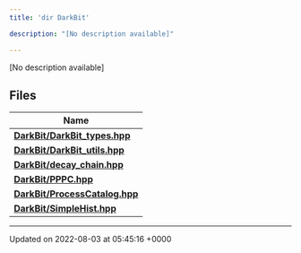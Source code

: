 ```yaml
---
title: 'dir DarkBit'

description: "[No description available]"

---
```







[No description available]

## Files

| Name           |
| -------------- |
| **[DarkBit/DarkBit_types.hpp](/documentation/code/colliderbit/files/darkbit__types_8hpp/#file-darkbit-types.hpp)**  |
| **[DarkBit/DarkBit_utils.hpp](/documentation/code/colliderbit/files/darkbit__utils_8hpp/#file-darkbit-utils.hpp)**  |
| **[DarkBit/decay_chain.hpp](/documentation/code/colliderbit/files/decay__chain_8hpp/#file-decay-chain.hpp)**  |
| **[DarkBit/PPPC.hpp](/documentation/code/colliderbit/files/pppc_8hpp/#file-pppc.hpp)**  |
| **[DarkBit/ProcessCatalog.hpp](/documentation/code/colliderbit/files/processcatalog_8hpp/#file-processcatalog.hpp)**  |
| **[DarkBit/SimpleHist.hpp](/documentation/code/colliderbit/files/simplehist_8hpp/#file-simplehist.hpp)**  |






-------------------------------

Updated on 2022-08-03 at 05:45:16 +0000
